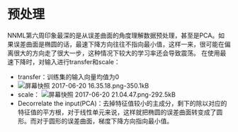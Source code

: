 # 预处理

NNML第六周印象最深的是从误差曲面的角度理解数据预处理，甚至是PCA。如果误差曲面是椭圆的话，最速下降方向往往不指向最小值，这样一来，很可能在偏离很大的方向走了很大一步，这种情况下较大的学习率还会导致震荡。
在使用最速下降时，对输入进行transfer和scale：

 - transfer：训练集的输入向量均值为0
 - ![屏幕快照 2017-06-20 16.35.18.png-350.1kB][2]
 - scale：
![屏幕快照 2017-06-20 21.04.47.png-292.5kB][3]
 - Decorrelate the input(PCA)：去掉特征值较小的主成分，剩下的除以对应的特征值的平方根，对于线性单元来说，这样就把椭圆的误差曲面转变成了圆形。而对于圆形的误差曲面，梯度下降方向指向最小值。

  [2]: http://static.zybuluo.com/sixijinling/rj5lx1v3zojfa5ezdueye0no/%E5%B1%8F%E5%B9%95%E5%BF%AB%E7%85%A7%202017-06-20%2016.35.18.png
  [3]: http://static.zybuluo.com/sixijinling/rbn7pnyl3ib9en3xv86i0tqj/%E5%B1%8F%E5%B9%95%E5%BF%AB%E7%85%A7%202017-06-20%2021.04.47.png